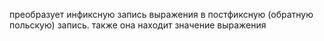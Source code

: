 преобразует инфиксную запись выражения в постфиксную (обратную польскую) запись. также она находит значение выражения
